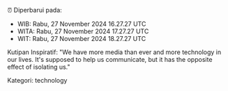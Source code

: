 ⏰ Diperbarui pada:
- WIB: Rabu, 27 November 2024 16.27.27 UTC
- WITA: Rabu, 27 November 2024 17.27.27 UTC
- WIT: Rabu, 27 November 2024 18.27.27 UTC

Kutipan Inspiratif:
"We have more media than ever and more technology in our lives. It's supposed to help us communicate, but it has the opposite effect of isolating us."


Kategori: technology

